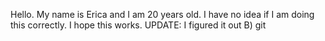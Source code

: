 Hello. My name is Erica and I am 20 years old. I have no idea if I am doing this correctly. I hope this works. UPDATE: I figured it out B)
git